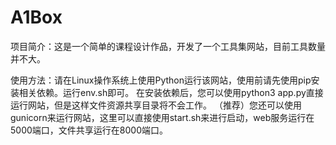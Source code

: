 # A1Box
项目简介：这是一个简单的课程设计作品，开发了一个工具集网站，目前工具数量并不大。

使用方法：请在Linux操作系统上使用Python运行该网站，使用前请先使用pip安装相关依赖。运行env.sh即可。
          在安装依赖后，您可以使用python3 app.py直接运行网站，但是这样文件资源共享目录将不会工作。
          （推荐）您还可以使用gunicorn来运行网站，这里可以直接使用start.sh来进行启动，web服务运行在5000端口，文件共享运行在8000端口。
